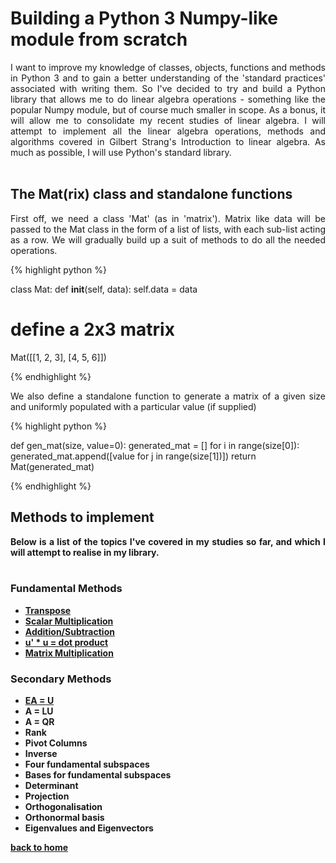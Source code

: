 # Building a Python 3 Numpy-like module from scratch
<div style="text-align: justify">
I want to improve my knowledge of classes, objects, functions and methods in
Python 3 and to gain a better understanding of the 'standard practices'
associated with writing them. So I've decided to try and build a Python library
that allows me to do linear algebra operations - something like the popular
Numpy module, but of course much smaller in scope. As a bonus, it will allow me
to consolidate my recent studies of linear algebra. I will attempt to implement
all the linear algebra operations, methods and algorithms covered in Gilbert
Strang's Introduction to linear algebra. As much as possible, I will use
Python's standard library.
</div><br/>

## The Mat(rix) class and standalone functions
<div style="text-align: justify">
First off, we need a class 'Mat' (as in 'matrix'). Matrix like data will be
passed to the Mat class in the form of a list of lists, with each sub-list
acting as a row. We will gradually build up a suit of methods to do all the
needed operations. 
</div>

{% highlight python %}

class Mat:
    def __init__(self, data):
        self.data = data

# define a 2x3 matrix
Mat([[1, 2, 3], [4, 5, 6]])

{% endhighlight %}

<div style="text-align: justify">
We also define a standalone function to generate a matrix of a given size and
uniformly populated with a particular value (if supplied)
</div>

{% highlight python %}

def gen_mat(size, value=0):
    generated_mat = []
    for i in range(size[0]):
        generated_mat.append([value for j in range(size[1])])
    return Mat(generated_mat)

{% endhighlight %}
<b/>

## Methods to implement
<div style="text-align: justify">
Below is a list of the topics I've covered in my studies so far, and which I
will attempt to realise in my library.
</div><br/>

### Fundamental Methods
- [Transpose](./transpose.md)
- [Scalar Multiplication](./scalar_multiplication.md)
- [Addition/Subtraction](./addition_subtraction.md)
- [u' * u = dot product](./dot_prod_and_mat_multiply.md)
- [Matrix Multiplication](./dot_prod_and_mat_multiply.md)

### Secondary Methods 
- [EA = U](./elimination.md)
- A = LU
- A = QR
- Rank
- Pivot Columns
- Inverse
- Four fundamental subspaces
- Bases for fundamental subspaces
- Determinant
- Projection
- Orthogonalisation
- Orthonormal basis
- Eigenvalues and Eigenvectors

[back to home](../README.md)

